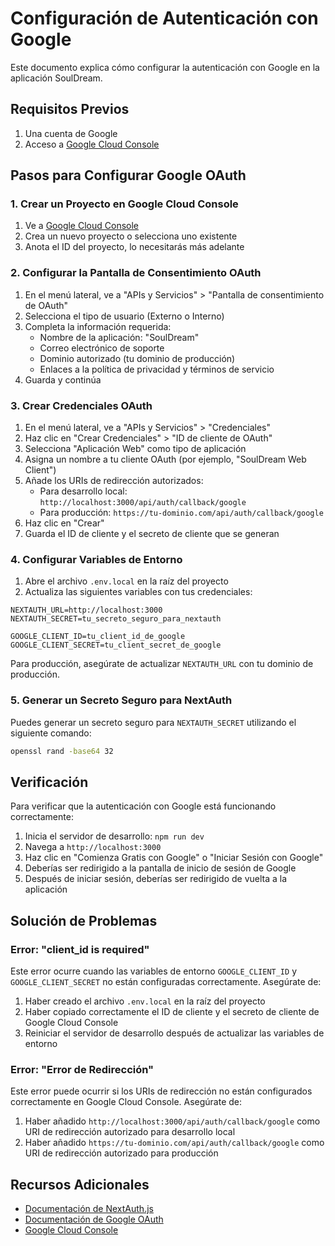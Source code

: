 # Configuración de Autenticación con Google

Este documento explica cómo configurar la autenticación con Google en la aplicación SoulDream.

## Requisitos Previos

1. Una cuenta de Google
2. Acceso a [Google Cloud Console](https://console.cloud.google.com/)

## Pasos para Configurar Google OAuth

### 1. Crear un Proyecto en Google Cloud Console

1. Ve a [Google Cloud Console](https://console.cloud.google.com/)
2. Crea un nuevo proyecto o selecciona uno existente
3. Anota el ID del proyecto, lo necesitarás más adelante

### 2. Configurar la Pantalla de Consentimiento OAuth

1. En el menú lateral, ve a "APIs y Servicios" > "Pantalla de consentimiento de OAuth"
2. Selecciona el tipo de usuario (Externo o Interno)
3. Completa la información requerida:
   - Nombre de la aplicación: "SoulDream"
   - Correo electrónico de soporte
   - Dominio autorizado (tu dominio de producción)
   - Enlaces a la política de privacidad y términos de servicio
4. Guarda y continúa

### 3. Crear Credenciales OAuth

1. En el menú lateral, ve a "APIs y Servicios" > "Credenciales"
2. Haz clic en "Crear Credenciales" > "ID de cliente de OAuth"
3. Selecciona "Aplicación Web" como tipo de aplicación
4. Asigna un nombre a tu cliente OAuth (por ejemplo, "SoulDream Web Client")
5. Añade los URIs de redirección autorizados:
   - Para desarrollo local: `http://localhost:3000/api/auth/callback/google`
   - Para producción: `https://tu-dominio.com/api/auth/callback/google`
6. Haz clic en "Crear"
7. Guarda el ID de cliente y el secreto de cliente que se generan

### 4. Configurar Variables de Entorno

1. Abre el archivo `.env.local` en la raíz del proyecto
2. Actualiza las siguientes variables con tus credenciales:

```
NEXTAUTH_URL=http://localhost:3000
NEXTAUTH_SECRET=tu_secreto_seguro_para_nextauth

GOOGLE_CLIENT_ID=tu_client_id_de_google
GOOGLE_CLIENT_SECRET=tu_client_secret_de_google
```

Para producción, asegúrate de actualizar `NEXTAUTH_URL` con tu dominio de producción.

### 5. Generar un Secreto Seguro para NextAuth

Puedes generar un secreto seguro para `NEXTAUTH_SECRET` utilizando el siguiente comando:

```bash
openssl rand -base64 32
```

## Verificación

Para verificar que la autenticación con Google está funcionando correctamente:

1. Inicia el servidor de desarrollo: `npm run dev`
2. Navega a `http://localhost:3000`
3. Haz clic en "Comienza Gratis con Google" o "Iniciar Sesión con Google"
4. Deberías ser redirigido a la pantalla de inicio de sesión de Google
5. Después de iniciar sesión, deberías ser redirigido de vuelta a la aplicación

## Solución de Problemas

### Error: "client_id is required"

Este error ocurre cuando las variables de entorno `GOOGLE_CLIENT_ID` y `GOOGLE_CLIENT_SECRET` no están configuradas correctamente. Asegúrate de:

1. Haber creado el archivo `.env.local` en la raíz del proyecto
2. Haber copiado correctamente el ID de cliente y el secreto de cliente de Google Cloud Console
3. Reiniciar el servidor de desarrollo después de actualizar las variables de entorno

### Error: "Error de Redirección"

Este error puede ocurrir si los URIs de redirección no están configurados correctamente en Google Cloud Console. Asegúrate de:

1. Haber añadido `http://localhost:3000/api/auth/callback/google` como URI de redirección autorizado para desarrollo local
2. Haber añadido `https://tu-dominio.com/api/auth/callback/google` como URI de redirección autorizado para producción

## Recursos Adicionales

- [Documentación de NextAuth.js](https://next-auth.js.org/providers/google)
- [Documentación de Google OAuth](https://developers.google.com/identity/protocols/oauth2)
- [Google Cloud Console](https://console.cloud.google.com/) 